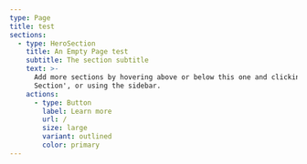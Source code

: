 ```yaml
---
type: Page
title: test
sections:
  - type: HeroSection
    title: An Empty Page test
    subtitle: The section subtitle
    text: >-
      Add more sections by hovering above or below this one and clicking '+ Add
      Section', or using the sidebar.
    actions:
      - type: Button
        label: Learn more
        url: /
        size: large
        variant: outlined
        color: primary
---
```

